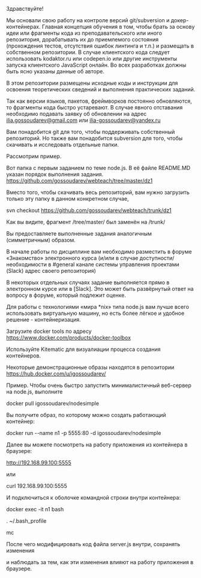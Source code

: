 Здравствуйте!

Мы основали свою работу на контроле версий git/subversion и докер-контейнерах. Главная концепция обучения в том, чтобы 
брать за основу идеи или фрагменты кода из преподавательского или иного репозитория, дорабатывать их до приемлемого состояния
(прохождения тестов, отсутствия ошибок линтинга и т.п.) и размещать в собственном репозитории. В случае клиентского кода 
следует использовать kodaktor.ru или codepen.io или другие инструменты запуска клиентского JavaScript онлайн. Во всех разработках
должны быть ясно указаны данные об авторе.

В этом репозитории размещены исходные коды и инструкции для освоения теоретических сведений и выполнения практических заданий.

Так как версии языков, пакетов, фреймворков постоянно обновляются, то фрагменты кода быстро устаревают. В случае явного отставания 
необходимо подавать заявку об обновлении на адрес ilia.gossoudarev@gmail.com или ilia-gossoudarev@yandex.ru 

Вам понадобится git для того, чтобы поддерживать собственный репозиторий. Но также вам понадобится subversion для того, чтобы 
скачивать и исследовать отдельные папки.

Рассмотрим пример. 

Вот папка с первым заданием по теме node.js. В её файле README.MD указан порядок выполнения задания.
https://github.com/gossoudarev/webteach/tree/master/dz1

Вместо того, чтобы скачивать весь репозиторий, вам нужно загрузить только эту папку в данном конкретном случае, 

svn checkout https://github.com/gossoudarev/webteach/trunk/dz1

Как вы видите, фрагмент /tree/master/ был заменён на /trunk/

Вы предоставляете выполненные задания аналогичным (симметричным) образом.

В начале работы по дисциплине вам необходимо разместить в форуме «Знакомство» электронного курса (и/или в случае
доступности/необходимости в #general канале системы управления проектами (Slack) адрес своего репозитория)

В некоторых отдельных случаях задание выполняется прямо в электронном курсе или в [Slack]. Это может быть развёрнутый ответ 
на вопросу в форуме, который подлежит оценке.

Для работы с технологиями «мира *nix» типа node.js вам лучше всего использовать виртуальную машину, но есть более
лёгкое и удобное решение - контейнеризация.

Загрузите docker tools по адресу https://www.docker.com/products/docker-toolbox

Используйте Kitematic для визуалиации процесса создания контейнеров.

Некоторые демонстрационные образы находятся в репозитории https://hub.docker.com/u/igossoudarev/

Пример. Чтобы очень быстро запустить минималистичный веб-сервер на node.js, выполните

docker pull igossoudarev/nodesimple

Вы получите образ, по которому можно создать работающий контейнер:

docker run --name n1 -p 5555:80 -d  igossoudarev/nodesimple

Далее вы можете посмотреть на работу приложения из контейнера в браузере: 

http://192.168.99.100:5555

или

curl 192.168.99.100:5555

И подключиться к оболочке командной строки внутри контейнера:

docker exec -it n1 bash

. ~/.bash_profile

mc

После чего модифицировать код файла server.js внутри, сохранять изменения

и наблюдать за тем, как эти изменения влияют на работу приложения в браузере.

